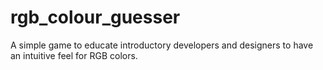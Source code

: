 # rgb_colour_guesser
A simple game to educate introductory developers and designers to have an intuitive feel for RGB colors. 
